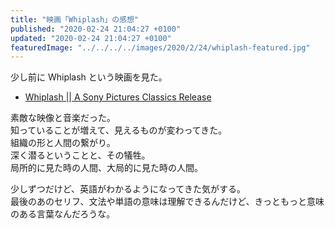 ```yaml
---
title: "映画「Whiplash」の感想"
published: "2020-02-24 21:04:27 +0100"
updated: "2020-02-24 21:04:27 +0100"
featuredImage: "../../../../images/2020/2/24/whiplash-featured.jpg"
---
```


少し前に Whiplash という映画を見た。

- [Whiplash || A Sony Pictures Classics Release](https://www.sonyclassics.com/whiplash/)

素敵な映像と音楽だった。  
知っていることが増えて、見えるものが変わってきた。  
組織の形と人間の繋がり。  
深く潜るということと、その犠牲。  
局所的に見た時の人間、大局的に見た時の人間。

少しずつだけど、英語がわかるようになってきた気がする。  
最後のあのセリフ、文法や単語の意味は理解できるんだけど、きっともっと意味のある言葉なんだろうな。
